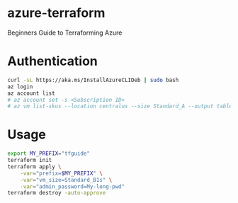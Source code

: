 # azure-terraform
Beginners Guide to Terraforming Azure

# Authentication
```bash
curl -sL https://aka.ms/InstallAzureCLIDeb | sudo bash
az login
az account list
# az account set -s <Subscription ID>
# az vm list-skus --location centralus --size Standard_A --output table
```

# Usage
```bash
export MY_PREFIX="tfguide"
terraform init
terraform apply \
	-var="prefix=$MY_PREFIX" \
	-var="vm_size=Standard_B1s" \
	-var="admin_password=My-long-pwd"
terraform destroy -auto-approve
```